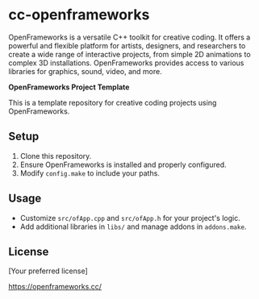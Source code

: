 # cc-openframeworks

OpenFrameworks is a versatile C++ toolkit for creative coding. It offers a powerful and flexible platform for artists, designers, and researchers to create a wide range of interactive projects, from simple 2D animations to complex 3D installations. OpenFrameworks provides access to various libraries for graphics, sound, video, and more.




**OpenFrameworks Project Template**

This is a template repository for creative coding projects using OpenFrameworks.

## Setup

1. Clone this repository.
2. Ensure OpenFrameworks is installed and properly configured.
3. Modify `config.make` to include your paths.

## Usage

- Customize `src/ofApp.cpp` and `src/ofApp.h` for your project's logic.
- Add additional libraries in `libs/` and manage addons in `addons.make`.

## License

[Your preferred license]



https://openframeworks.cc/
